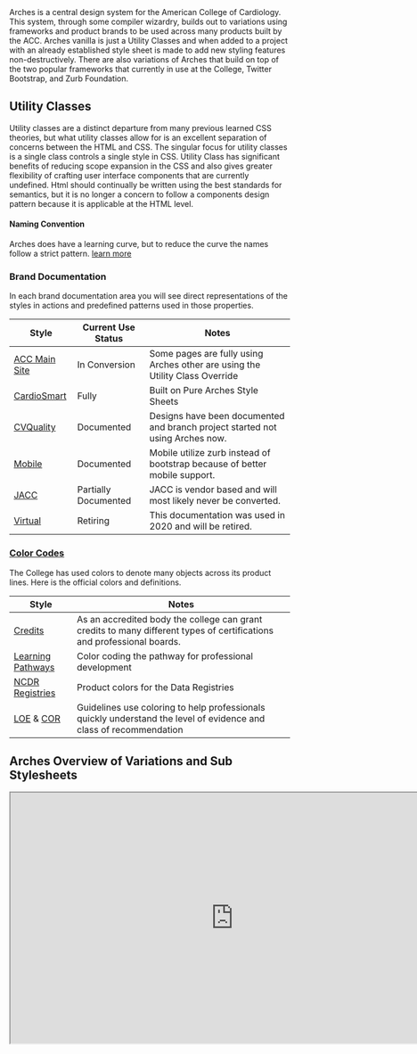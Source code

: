 <div class='home_arches_nav'>
Arches is a central design system for the American College of Cardiology. This system, through some compiler wizardry, builds out to variations using frameworks and product brands to be used across many products built by the ACC.  Arches vanilla is just a Utility Classes and when added to a project with an already established style sheet is made to add new styling features non-destructively. There are also variations of Arches that build on top of the two popular frameworks that currently in use at the College, Twitter Bootstrap, and Zurb Foundation.

## Utility Classes

Utility classes are a distinct departure from many previous learned CSS theories, but what utility classes allow for is an excellent separation of concerns between the HTML and CSS. The singular focus for utility classes is a single class controls a single style in CSS. Utility Class has significant benefits of reducing scope expansion in the CSS and also gives greater flexibility of crafting user interface components that are currently undefined. Html should continually be written using the best standards for semantics, but it is no longer a concern to follow a components design pattern because it is applicable at the HTML level.

#### Naming Convention

Arches does have a learning curve, but to reduce the curve the names follow a strict pattern. <a class="link" href="./section-uc.html"> learn more</a>

### Brand Documentation

In each brand documentation area you will see direct representations of the styles in actions and predefined patterns used in those properties.


| Style                            | Current Use Status   | Notes                                                                         |
| -------------------------------- | -------------------- | ----------------------------------------------------------------------------- |
| [ACC Main Site](boot_acc/)       | In Conversion        | Some pages are fully using Arches other are using the Utility Class Override  |
| [CardioSmart](boot_cardiosmart/) | Fully                | Built on Pure Arches Style Sheets                                             |
| [CVQuality](boot_cvquality/)     | Documented           | Designs have been documented and branch project started not using Arches now. |
| [Mobile](zurb_acc/)              | Documented           | Mobile utilize zurb instead of bootstrap because of better mobile support.    |
| [JACC](boot_journal/)            | Partially Documented | JACC is vendor based and will most likely never be converted.                 |
| [Virtual](boot_virtual/)         | Retiring             | This documentation was used in 2020 and will be retired.                      |
### [Color Codes](color_codes/)

The College has used colors to denote many objects across its product lines. Here is the official colors and definitions. 

| Style                                             | Notes                                                                                                                  |
| ------------------------------------------------- | ---------------------------------------------------------------------------------------------------------------------- |
| [Credits](color_codes/section-credit-colors.html) | As an accredited body the college can grant credits to many different types of certifications and professional boards. |
| [Learning Pathways](color_codes/section-pathway-colors.html) | Color coding the pathway for professional development |
| [NCDR Registries](color_codes/section-registrycolors.html) | Product colors for the Data Registries |
| [LOE](color_codes/section-loe-colors.html) &amp; [COR](color_codes/section-cor-colors.html)  | Guidelines use coloring to help professionals quickly understand the  level of evidence and class of recommendation   |




## Arches Overview of Variations and Sub Stylesheets

<iframe class="m_4 br_1 br_shade-3 br_solid" width="800" height="450" src="https://whimsical.com/embed/VG8xNLvXFCwSTBQRSsdwBW"></iframe>

